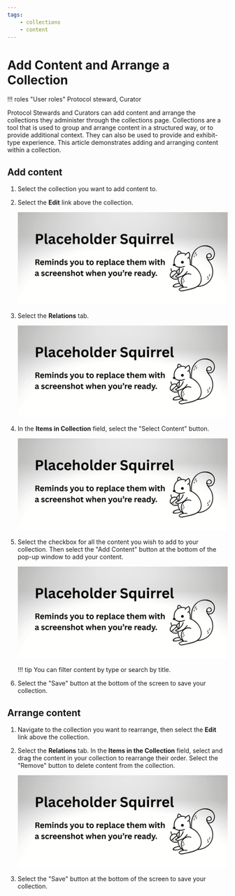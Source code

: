 ```yaml
---
tags:
    - collections
    - content
---
```


# Add Content and Arrange a Collection

!!! roles "User roles" 
    Protocol steward, Curator
    
Protocol Stewards and Curators can add content and arrange the collections they administer through the collections page. Collections are a tool that is used to group and arrange content in a structured way, or to provide additional context. They can also be used to provide and exhibit-type experience. This article demonstrates adding and arranging content within a collection.

## Add content

1. Select the collection you want to add content to. 
2. Select the **Edit** link above the collection.

    ![Screenshot of the edit link](../_embeds/placeholderscreenshot.png)

3. Select the **Relations** tab.

    ![Screenshot of the relations tab](../_embeds/placeholderscreenshot.png)

4. In the **Items in Collection** field, select the "Select Content" button.

    ![Screenshot of the select content button](../_embeds/placeholderscreenshot.png)

5. Select the checkbox for all the content you wish to add to your collection. Then select the "Add Content" button at the bottom of the pop-up window to add your content.

    ![Screenshot of the Select Content pop-up with the search and filter, checkboxes, and Add Content button highlighted.](../_embeds/placeholderscreenshot.png)

    !!! tip
          You can filter content by type or search by title.

6. Select the "Save" button at the bottom of the screen to save your collection.

## Arrange content 

1. Navigate to the collection you want to rearrange, then select the **Edit** link above the collection.

2. Select the **Relations** tab. In the **Items in the Collection** field, select and drag the content in your collection to rearrange their order. Select the "Remove" button to delete content from the collection.

    ![Screenshot of the content in the collection with the drag icon highlighted.](../_embeds/placeholderscreenshot.png)
   
3. Select the "Save" button at the bottom of the screen to save your collection.
